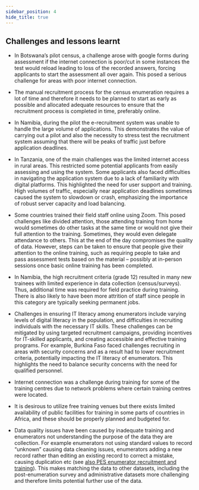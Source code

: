 ```yaml
---
sidebar_position: 4
hide_title: true 
---
```



## Challenges and lessons learnt

*   In Botswana’s pilot census, a challenge arose with google forms during assessment if the internet connection is poor/cut in some instances the test would reload leading to loss of the recorded answers, forcing applicants to start the assessment all over again. This posed a serious challenge for areas with poor internet connection.

*   The manual recruitment process for the census enumeration requires a lot of time and therefore it needs to be planned to start as early as possible and allocated adequate resources to ensure that the recruitment process is completed in time, preferably online.

*   In Namibia, during the pilot the e-recruitment system was unable to handle the large volume of applications. This demonstrates the value of carrying out a pilot and also the necessity to stress test the recruitment system assuming that there will be peaks of traffic just before application deadlines.

*   In Tanzania, one of the main challenges was the limited internet access in rural areas. This restricted some potential applicants from easily assessing and using the system. Some applicants also faced difficulties in navigating the application system due to a lack of familiarity with digital platforms. This highlighted the need for user support and training. High volumes of traffic, especially near application deadlines sometimes caused the system to slowdown or crash, emphasizing the importance of robust server capacity and load balancing.

*   Some countries trained their field staff online using Zoom. This posed challenges like divided attention, those attending training from home would sometimes do other tasks at the same time or would not give their full attention to the training. Sometimes, they would even delegate attendance to others. This at the end of the day compromises the quality of data. However, steps can be taken to ensure that people give their attention to the online training, such as requiring people to take and pass assessment tests based on the material – possibly at in-person sessions once basic online training has been completed.

*   In Namibia, the high recruitment criteria (grade 12) resulted in many new trainees with limited experience in data collection (census/surveys). Thus, additional time was required for field practice during training. There is also likely to have been more attrition of staff since people in this category are typically seeking permanent jobs.

*   Challenges in ensuring IT literacy among enumerators include varying levels of digital literacy in the population, and difficulties in recruiting individuals with the necessary IT skills. These challenges can be mitigated by using targeted recruitment campaigns, providing incentives for IT-skilled applicants, and creating accessible and effective training programs. For example, Burkina Faso faced challenges recruiting in areas with security concerns and as a result had to lower recruitment criteria, potentially impacting the IT literacy of enumerators. This highlights the need to balance security concerns with the need for qualified personnel.
*   Internet connection was a challenge during training for some of the training centres due to network problems where certain training centres were located.

*   It is desirous to utilize free training venues but there exists limited availability of public facilities for training in some parts of countries in Africa, and these should be properly planned and budgeted for.

*   Data quality issues have been caused by inadequate training and enumerators not understanding the purpose of the data they are collection. For example enumerators not using standard values to record “unknown” causing data cleaning issues, enumerators adding a new record rather than editing an existing record to correct a mistake, causing duplication etc (see [also PES enumerator recruitment and training](file:///C:/Users/ymersha/Downloads/e-cencus-handbook/Chapter6_Recruitment_to_upload.docx#_Enumerator_recruitment_and)). This makes matching the data to other datasets, including the post-enumeration survey and administrative datasets more challenging and therefore limits potential further use of the data.